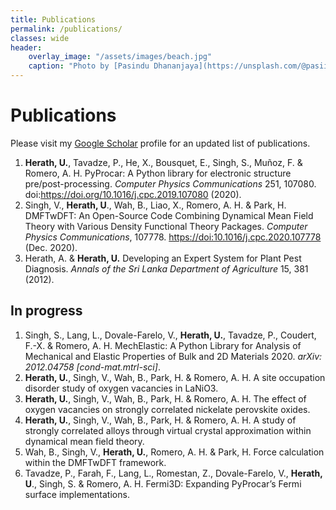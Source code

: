 ```yaml
---
title: Publications 
permalink: /publications/
classes: wide
header:
    overlay_image: "/assets/images/beach.jpg"
    caption: "Photo by [Pasindu Dhananjaya](https://unsplash.com/@pasiiijay) on [Unsplash](https://unsplash.com)"
---
```


# Publications

Please visit my [Google Scholar](https://scholar.google.com/citations?user=m6VPFYoAAAAJ&hl=en&authuser=1) profile for an updated list of publications. 

1. **Herath, U.**, Tavadze, P., He, X., Bousquet, E., Singh, S., Muñoz, F. & Romero, A. H. PyProcar: A Python library for electronic structure pre/post-processing. *Computer Physics Communications* 251, 107080. doi:<https://doi.org/10.1016/j.cpc.2019.107080> (2020).
1. Singh, V., **Herath, U**., Wah, B., Liao, X., Romero, A. H. & Park, H. DMFTwDFT: An Open-Source Code Combining Dynamical Mean Field Theory with Various Density Functional Theory Packages. *Computer Physics Communications*, 107778. <https://doi:10.1016/j.cpc.2020.107778> (Dec. 2020).
1. Herath, A. & **Herath, U.** Developing an Expert System for Plant Pest Diagnosis. *Annals of the Sri Lanka Department of Agriculture* 15, 381 (2012).

## In progress

1. Singh, S., Lang, L., Dovale-Farelo, V., **Herath, U.**, Tavadze, P., Coudert, F.-X. & Romero, A. H. MechElastic: A Python Library for Analysis of Mechanical and Elastic Properties of Bulk and 2D Materials 2020. *arXiv: 2012.04758 [cond-mat.mtrl-sci]*.
1. **Herath, U.**, Singh, V., Wah, B., Park, H. & Romero, A. H. A site occupation disorder study of oxygen vacancies in LaNiO3.
1. **Herath, U.**, Singh, V., Wah, B., Park, H. & Romero, A. H. The effect of oxygen vacancies on strongly correlated nickelate perovskite oxides.
1. **Herath, U.**, Singh, V., Wah, B., Park, H. & Romero, A. H. A study of strongly correlated alloys through virtual crystal approximation within dynamical mean field theory.
1. Wah, B., Singh, V., **Herath, U.**, Romero, A. H. & Park, H. Force calculation within the DMFTwDFT framework.
1. Tavadze, P., Farah, F., Lang, L., Romestan, Z., Dovale-Farelo, V., **Herath, U**., Singh, S. & Romero, A. H. Fermi3D: Expanding PyProcar’s Fermi surface implementations.

